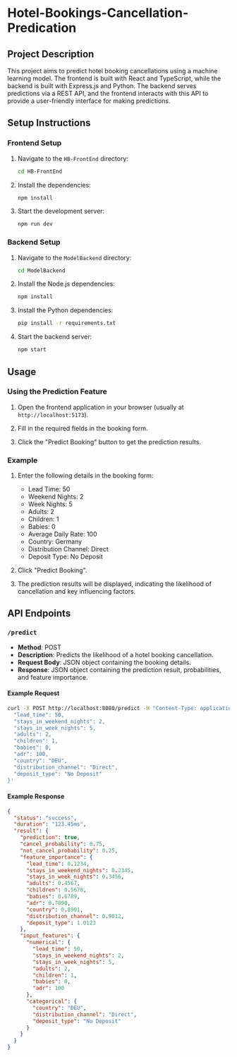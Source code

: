 # Hotel-Bookings-Cancellation-Predication

## Project Description

This project aims to predict hotel booking cancellations using a machine learning model. The frontend is built with React and TypeScript, while the backend is built with Express.js and Python. The backend serves predictions via a REST API, and the frontend interacts with this API to provide a user-friendly interface for making predictions.

## Setup Instructions

### Frontend Setup

1. Navigate to the `HB-FrontEnd` directory:
   ```bash
   cd HB-FrontEnd
   ```

2. Install the dependencies:
   ```bash
   npm install
   ```

3. Start the development server:
   ```bash
   npm run dev
   ```

### Backend Setup

1. Navigate to the `ModelBackend` directory:
   ```bash
   cd ModelBackend
   ```

2. Install the Node.js dependencies:
   ```bash
   npm install
   ```

3. Install the Python dependencies:
   ```bash
   pip install -r requirements.txt
   ```

4. Start the backend server:
   ```bash
   npm start
   ```

## Usage

### Using the Prediction Feature

1. Open the frontend application in your browser (usually at `http://localhost:5173`).

2. Fill in the required fields in the booking form.

3. Click the "Predict Booking" button to get the prediction results.

### Example

1. Enter the following details in the booking form:
   - Lead Time: 50
   - Weekend Nights: 2
   - Week Nights: 5
   - Adults: 2
   - Children: 1
   - Babies: 0
   - Average Daily Rate: 100
   - Country: Germany
   - Distribution Channel: Direct
   - Deposit Type: No Deposit

2. Click "Predict Booking".

3. The prediction results will be displayed, indicating the likelihood of cancellation and key influencing factors.

## API Endpoints

### `/predict`

- **Method**: POST
- **Description**: Predicts the likelihood of a hotel booking cancellation.
- **Request Body**: JSON object containing the booking details.
- **Response**: JSON object containing the prediction result, probabilities, and feature importance.

#### Example Request

```bash
curl -X POST http://localhost:8080/predict -H "Content-Type: application/json" -d '{
  "lead_time": 50,
  "stays_in_weekend_nights": 2,
  "stays_in_week_nights": 5,
  "adults": 2,
  "children": 1,
  "babies": 0,
  "adr": 100,
  "country": "DEU",
  "distribution_channel": "Direct",
  "deposit_type": "No Deposit"
}'
```

#### Example Response

```json
{
  "status": "success",
  "duration": "123.45ms",
  "result": {
    "prediction": true,
    "cancel_probability": 0.75,
    "not_cancel_probability": 0.25,
    "feature_importance": {
      "lead_time": 0.1234,
      "stays_in_weekend_nights": 0.2345,
      "stays_in_week_nights": 0.3456,
      "adults": 0.4567,
      "children": 0.5678,
      "babies": 0.6789,
      "adr": 0.7890,
      "country": 0.8901,
      "distribution_channel": 0.9012,
      "deposit_type": 1.0123
    },
    "input_features": {
      "numerical": {
        "lead_time": 50,
        "stays_in_weekend_nights": 2,
        "stays_in_week_nights": 5,
        "adults": 2,
        "children": 1,
        "babies": 0,
        "adr": 100
      },
      "categorical": {
        "country": "DEU",
        "distribution_channel": "Direct",
        "deposit_type": "No Deposit"
      }
    }
  }
}
```
